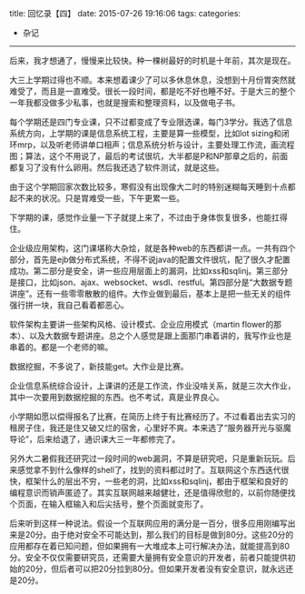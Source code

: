 title: 回忆录【四】
date: 2015-07-26 19:16:06
tags:
categories:
  - 杂记
---

后来，我才想通了，慢慢来比较快。种一棵树最好的时机是十年前，其次是现在。

大三上学期过得也不顺。本来想着课少了可以多休息休息，没想到十月份胃突然就难受了，而且是一直难受。很长一段时间，都是吃不好也睡不好。于是大三的整个一年我都没做多少私事，也就是搜索和整理资料，以及做电子书。<!--more-->

每个学期还是四门专业课，只不过都变成了专业限选课，每门3学分。我选了信息系统方向，上学期的课是信息系统工程，主要是算一些模型，比如lot sizing和闭环mrp，以及听老师讲单口相声；信息系统分析与设计，主要处理工作流，画流程图；算法，这个不用说了，最后的考试很坑，大半都是P和NP那章之后的，前面都复习了没有什么卵用。然后我还选了软件测试，就是这些。

由于这个学期回家次数比较多，寒假没有出现像大二时的特别迷糊每天睡到十点都起不来的状况。只是胃难受一些，下午更累一些。

下学期的课，感觉作业量一下子就提上来了，不过由于身体恢复很多，也能扛得住。

企业级应用架构，这门课堪称大杂烩，就是各种web的东西都讲一点。一共有四个部分，首先是ejb做分布式系统，不得不说java的配置文件很坑，配了很久才配置成功。第二部分是安全，讲一些应用层面上的漏洞，比如xss和sqlinj。第三部分是接口，比如json、ajax、websocket、wsdl、restful。第四部分是“大数据专题讲座”。还有一些零零散散的组件。大作业做到最后，基本上是把一些无关的组件强行拼一块，我自己看着都恶心。

软件架构主要讲一些架构风格、设计模式、企业应用模式（martin flower的那本）、以及大数据专题讲座。总之个人感觉是跟上面那门串着讲的，我写作业也是串着的。都是一个老师的嘛。

数据挖掘，不多说了，新技能get。大作业是比赛。

企业信息系统综合设计，上课讲的还是工作流，作业没啥关系，就是三次大作业，其中一次要用到数据挖掘的东西。也不考试，真是业界良心。

小学期如愿以偿得报名了比赛，在简历上终于有比赛经历了。不过看着出去实习的租房子住，我还是住又破又烂的宿舍，心里好不爽。本来选了“服务器开光与驱魔导论”，后来给退了，通识课大三一年都修完了。

另外大二暑假我还研究过一段时间的web漏洞，不算是研究吧，只是重新玩玩。后来感觉拿不到什么像样的shell了，找到的资料都过时了。互联网这个东西迭代很快，框架什么的层出不穷，一些老的洞，比如xss和sqlinj，都由于框架和良好的编程意识而销声匿迹了。其实互联网越来越健壮，还是值得欣慰的，以前你随便找个页面，在输入框输入和后尖括号，整个页面就变形了。

后来听到这样一种说法。假设一个互联网应用的满分是一百分，很多应用刚编写出来是20分。由于绝对安全不可能达到，那么我们的目标是做到80分。这些20分的应用都存在着已知问题，但如果拥有一大堆成本上可行解决办法，就能提高到80分。安全不仅仅需要研究员，还需要大量拥有安全意识的开发者，前者只能提供初始的20分，但后者可以把20分拉到80分。但如果开发者没有安全意识，就永远还是20分。